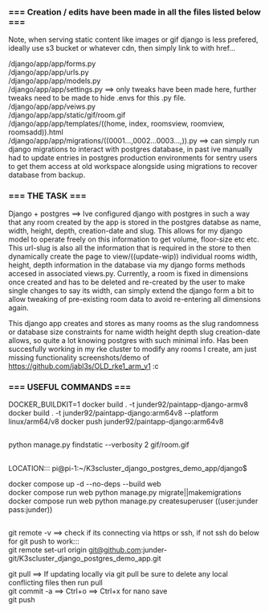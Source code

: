 ### === Creation / edits have been made in all the files listed below ===  
  
Note, when serving static content like images or gif django is less prefered, ideally use s3 bucket or whatever cdn, then simply link to with href...  
  
/django/app/app/forms.py  
/django/app/app/urls.py  
/django/app/app/models.py  
/django/app/app/settings.py ==> only tweaks have been made here, further tweaks need to be made to hide .envs for this .py file.  
/django/app/app/veiws.py  
/django/app/app/static/gif/room.gif  
/django/app/app/templates/((home, index, roomsview, roomview, roomsadd)).html  
/django/app/app/migrations/((0001...,0002...0003...,)).py ==> can simply run django migrations to interact with postgres database, in past ive manually had to update entries in postgres production environments for sentry users to get them access at old workspace alongside using migrations to recover database from backup.    
  
### === THE TASK ===  
  
Django + postgres  ==> Ive configured django with postgres in such a way that any room created by the app is stored in the postgres databse as name, width, height, depth, creation-date and slug. This allows for my django model to operate freely on this information to get volume, floor-size etc etc. This url-slug is also all the information that is required in the store to then dynamically create the page to view/((update-wip)) individual rooms width, height, depth information in the database via my django forms methods accesed in associated views.py. Currently, a room is fixed in dimensions once created and has to be deleted and re-created by the user to make single changes to say its width, can simply extend the django form a bit to allow tweaking of pre-existing room data to avoid re-entering all dimensions again.     
  
This django app creates and stores as many rooms as the slug randomness or database size constraints for name width height depth slug creation-date allows, so quite a lot knowing postgres with such minimal info. Has been succesfully working in my rke cluster to modify any rooms I create, am just missing functionality screenshots/demo of https://github.com/jabl3s/OLD_rke1_arm_v1  :c         
  
### === USEFUL COMMANDS ===  
DOCKER_BUILDKIT=1 docker build . -t junder92/paintapp-django-armv8  
docker build . -t junder92/paintapp-django:arm64v8 --platform linux/arm64/v8 
docker push junder92/paintapp-django:arm64v8
##
python manage.py findstatic --verbosity 2 gif/room.gif
##  
LOCATION::: pi@pi-1:~/K3scluster_django_postgres_demo_app/django$   
  
docker compose up -d --no-deps --build web    
docker compose run web python manage.py migrate||makemigrations  
docker compose run web python manage.py createsuperuser  ((user:junder pass:junder))
##  
 
git remote -v    ==> check if its connecting via https or ssh, if not ssh do below for git push to work:::  
git remote set-url origin git@github.com:junder-git/K3scluster_django_postgres_demo_app.git  
  
git pull         ==> If updating locally via git pull be sure to delete any local conflicting files then run pull  
git commit -a      ==> Ctrl+o ==> Ctrl+x for nano save  
git push  
  
